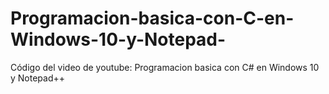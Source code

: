# Programacion-basica-con-C-en-Windows-10-y-Notepad-
Código del video de youtube: Programacion basica con C# en Windows 10 y Notepad++
